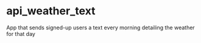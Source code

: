 # api_weather_text
App that sends signed-up users a text every morning detailing the weather for that day
